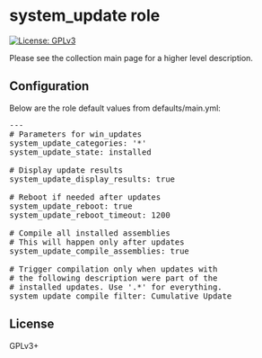 # system_update role

[![License: GPLv3](https://img.shields.io/badge/license-GPLv3-brightgreen.svg)](https://www.gnu.org/licenses/gpl-3.0)

Please see the collection main page for a higher level description.

## Configuration

Below are the role default values from defaults/main.yml:

<pre>
---
# Parameters for win_updates
system_update_categories: '*'
system_update_state: installed

# Display update results
system_update_display_results: true

# Reboot if needed after updates
system_update_reboot: true
system_update_reboot_timeout: 1200

# Compile all installed assemblies
# This will happen only after updates
system_update_compile_assemblies: true

# Trigger compilation only when updates with
# the following description were part of the
# installed updates. Use '.*' for everything.
system_update_compile_filter: Cumulative Update
</pre>

## License

GPLv3+
